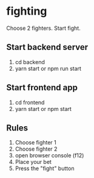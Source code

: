 # fighting
Choose 2 fighters. Start fight.
## Start backend server
1) cd backend
2) yarn start or npm run start

## Start frontend app
1) cd frontend
2) yarn start or npm start

## Rules
1) Choose fighter 1
2) Choose fighter 2
3) open browser console (f12)
4) Place your bet
5) Press the "fight" button
